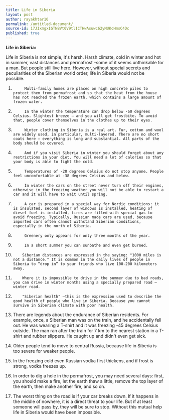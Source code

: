 ```yaml
---
title: Life in Siberia
layout: post
author: rayakhtar10
permalink: /untitled-document/
source-id: 17JIxmgxIGTNBVt0V9tlICTHwAsuwc62yMUKcHmsC4Dc
published: true
---
```

**Life in Siberia:**

Life in Siberia is not simple, it's harsh. Harsh climate, cold in winter and hot in summer, vast distances and permafrost –some of it seems unthinkable for a man. But people still live here. However, without special secrets and peculiarities of the Siberian world order, life in Siberia would not be possible.

1.        	Multi-family homes are placed on high concrete piles to protect them from permafrost and so that the heat from the house has not reached the frozen earth, which contains a large amount of frozen water.

2.        	In the winter the temperature can drop below -60 degrees Celsius. Slightest breeze – and you will get frostbite. To avoid that, people cover themselves in the clothes up to their eyes.

3.        	Winter clothing in Siberia is a real art. Fur, cotton and wool are widely used, in particular, multi-layered. There are no short coats here – everything is long and substantial. All parts of the body should be covered.

4.        	And if you visit Siberia in winter you should forget about any restrictions in your diet. You will need a lot of calories so that your body is able to fight the cold.

5.        	Temperatures of -20 degrees Celsius do not stop anyone. People feel uncomfortable at -38 degrees Celsius and below.

6.        	In winter the cars on the street never turn off their engines, otherwise in the freezing weather you will not be able to restart a car and it will have to wait until spring.

7.        	A car is prepared in a special way for Nordic conditions: it is insulated, second layer of windows is installed, heating of diesel fuel is installed, tires are filled with special gas to avoid freezing. Typically, Russian made cars are used, because imported cars often cannot withstand Siberian conditions, especially in the north of Siberia.

8.        	Greenery only appears for only three months of the year.

9.        	In a short summer you can sunbathe and even get burned.

10.      	Siberian distances are expressed in the saying: "1000 miles is not a distance." It is common in the daily lives of people in Siberia to “drop in” to your friends who live 100-200 kilometers away.

11.      	Where it is impossible to drive in the summer due to bad roads, you can drive in winter months using a specially prepared road – winter road.

12.      	"Siberian health" –this is the expression used to describe the good health of people who live in Siberia. Because you cannot survive in Siberian climate with poor health.

13. There are legends about the endurance of Siberian residents. For example, once, a Siberian man was on the train, and he accidentally fell out. He was wearing a T-shirt and it was freezing -45 degrees Celsius outside. The man ran after the train for 7 km to the nearest station in a T-shirt and rubber slippers. He caught up and didn't even get sick.

14. Older people tend to move to central Russia, because life in Siberia is too severe for weaker people.

15. In the freezing cold even Russian vodka first thickens, and if frost is strong, vodka freezes up.

16. In order to dig a hole in the permafrost, you may need several days: first, you should make a fire, let the earth thaw a little, remove the top layer of the earth, then make another fire, and so on.

17. The worst thing on the road is if your car breaks down. If it happens in the middle of nowhere, it is a direct threat to your life. But if at least someone will pass by, they will be sure to stop. Without this mutual help life in Siberia would have been impossible.

